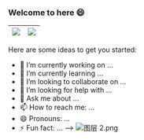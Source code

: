 ### Welcome to here 😄
| <a href=""><img align="center" src="https://github-readme-stats.vercel.app/api?username=quxinsc&show_icons=true&include_all_commits=false&theme=buefy&hide_border=true&custom_title=TinyStar's-GitHub-Stats"/></a> | <a href=""><img align="center" src="https://github-readme-stats.vercel.app/api/top-langs/?username=quxinsc&layout=compact&theme=buefy&hide_border=true" /></a> |
| ------------- | ------------- |

Here are some ideas to get you started:
- 🔭 I’m currently working on ...
- 🌱 I’m currently learning ...
- 👯 I’m looking to collaborate on ...
- 🤔 I’m looking for help with ...
- 💬 Ask me about ...
- 📫 How to reach me: ...
- 😄 Pronouns: ...
- ⚡ Fun fact: ...
-->
![图层 2.png](https://s2.loli.net/2022/09/14/c5Eam6qMGuV2S1y.png)
